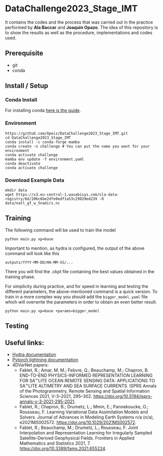 # DataChallenge2023_Stage_IMT
It contains the codes and the process that was carried out in the practice performed by **Ala Baccar** and **Joaquin Opazo**. The idea of this repository is to show the results as well as the procedure, implementations and codes used. 

## Prerequisite
- git
- conda

## Install / Setup
### Conda Install
For installing conda [here is the guide](https://conda.io/projects/conda/en/stable/user-guide/install/linux.html). 

### Environment
```
https://github.com/Opeiz/DataChallenge2023_Stage_IMT.git
cd DataChallenge2023_Stage_IMT
conda install -c conda-forge mamba
conda create -n challenge # You can put the name you want for your environment
conda activate challenge
mamba env update -f environment.yaml
conda deactivate
conda activate challenge
```

### Download Example Data
```
mkdir data
wget https://s3.eu-central-1.wasabisys.com/sla-data-registry/6d/206c6be2dfe0edf1a53c29029ed239 -O data/natl_gf_w_5nadirs.nc
```

## Training
The following command will be used to train the model
```
python main.py xp=base
```
Important to mention, as hydra is configured, the output of the above command will look like this
```
outputs/YYYY-MM-DD/HH-MM-SS/...
```
There you will find the .ckpt file containing the best values obtained in the training phase.

For simplicity during practice, and for speed in learning and testing the different parameters, the above-mentioned command is a quick version. To train in a more complex way you should add the `bigger_model.yaml` file which will overwrite the parameters in order to obtain an even better result.
```
python main.py xp=base +params=bigger_model
```

## Testing





## Useful links:
- [Hydra documentation](https://hydra.cc/docs/intro/)
- [Pytorch lightning documentation](https://pytorch-lightning.readthedocs.io/en/stable/index.html#get-started)
- 4DVarNet papers:
	- Fablet, R.; Amar, M. M.; Febvre, Q.; Beauchamp, M.; Chapron, B. END-TO-END PHYSICS-INFORMED REPRESENTATION LEARNING FOR SA℡LITE OCEAN REMOTE SENSING DATA: APPLICATIONS TO SA℡LITE ALTIMETRY AND SEA SURFACE CURRENTS. ISPRS Annals of the Photogrammetry, Remote Sensing and Spatial Information Sciences 2021, V-3–2021, 295–302. https://doi.org/10.5194/isprs-annals-v-3-2021-295-2021.
	- Fablet, R.; Chapron, B.; Drumetz, L.; Mmin, E.; Pannekoucke, O.; Rousseau, F. Learning Variational Data Assimilation Models and Solvers. Journal of Advances in Modeling Earth Systems n/a (n/a), e2021MS002572. https://doi.org/10.1029/2021MS002572.
	- Fablet, R.; Beauchamp, M.; Drumetz, L.; Rousseau, F. Joint Interpolation and Representation Learning for Irregularly Sampled Satellite-Derived Geophysical Fields. Frontiers in Applied Mathematics and Statistics 2021, 7. https://doi.org/10.3389/fams.2021.655224.
